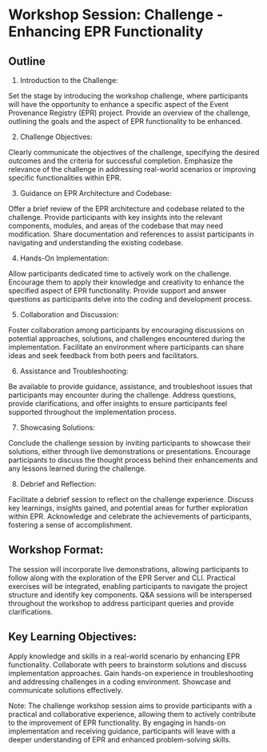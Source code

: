 # Workshop Session: Challenge - Enhancing EPR Functionality

## Outline

1. Introduction to the Challenge:

Set the stage by introducing the workshop challenge, where participants will
have the opportunity to enhance a specific aspect of the Event Provenance
Registry (EPR) project. Provide an overview of the challenge, outlining the
goals and the aspect of EPR functionality to be enhanced.

2. Challenge Objectives:

Clearly communicate the objectives of the challenge, specifying the desired
outcomes and the criteria for successful completion. Emphasize the relevance of
the challenge in addressing real-world scenarios or improving specific
functionalities within EPR.

3. Guidance on EPR Architecture and Codebase:

Offer a brief review of the EPR architecture and codebase related to the
challenge. Provide participants with key insights into the relevant components,
modules, and areas of the codebase that may need modification. Share
documentation and references to assist participants in navigating and
understanding the existing codebase.

4. Hands-On Implementation:

Allow participants dedicated time to actively work on the challenge. Encourage
them to apply their knowledge and creativity to enhance the specified aspect of
EPR functionality. Provide support and answer questions as participants delve
into the coding and development process.

5. Collaboration and Discussion:

Foster collaboration among participants by encouraging discussions on potential
approaches, solutions, and challenges encountered during the implementation.
Facilitate an environment where participants can share ideas and seek feedback
from both peers and facilitators.

6. Assistance and Troubleshooting:

Be available to provide guidance, assistance, and troubleshoot issues that
participants may encounter during the challenge. Address questions, provide
clarifications, and offer insights to ensure participants feel supported
throughout the implementation process.

7. Showcasing Solutions:

Conclude the challenge session by inviting participants to showcase their
solutions, either through live demonstrations or presentations. Encourage
participants to discuss the thought process behind their enhancements and any
lessons learned during the challenge.

8. Debrief and Reflection:

Facilitate a debrief session to reflect on the challenge experience. Discuss key
learnings, insights gained, and potential areas for further exploration within
EPR. Acknowledge and celebrate the achievements of participants, fostering a
sense of accomplishment.

## Workshop Format:

The session will incorporate live demonstrations, allowing participants to
follow along with the exploration of the EPR Server and CLI. Practical exercises
will be integrated, enabling participants to navigate the project structure and
identify key components. Q&A sessions will be interspersed throughout the
workshop to address participant queries and provide clarifications.

## Key Learning Objectives:

Apply knowledge and skills in a real-world scenario by enhancing EPR
functionality. Collaborate with peers to brainstorm solutions and discuss
implementation approaches. Gain hands-on experience in troubleshooting and
addressing challenges in a coding environment. Showcase and communicate
solutions effectively.

Note: The challenge workshop session aims to provide participants with a
practical and collaborative experience, allowing them to actively contribute to
the improvement of EPR functionality. By engaging in hands-on implementation and
receiving guidance, participants will leave with a deeper understanding of EPR
and enhanced problem-solving skills.
